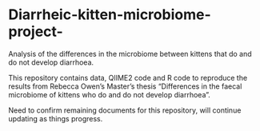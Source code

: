 # Diarrheic-kitten-microbiome-project-

Analysis of the differences in the microbiome between kittens that do and do not develop diarrhoea.

This repository contains data, QIIME2 code and R code to reproduce the results from Rebecca Owen’s Master’s thesis “Differences in the faecal microbiome of kittens who do and do not develop diarrhoea”.

Need to confirm remaining documents for this repository, will continue updating as things progress.
